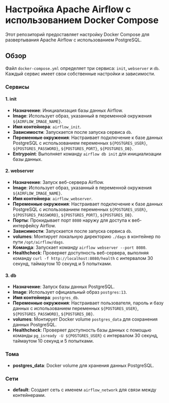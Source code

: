 # Настройка Apache Airflow с использованием Docker Compose

Этот репозиторий предоставляет настройку Docker Compose для развертывания Apache Airflow с использованием PostgreSQL.

## Обзор

Файл `docker-compose.yml` определяет три сервиса: `init`, `webserver` и `db`. Каждый сервис имеет свои собственные настройки и зависимости.

### Сервисы

#### 1. init
- **Назначение**: Инициализация базы данных Airflow.
- **Image**: Использует образ, указанный в переменной окружения `${AIRFLOW_IMAGE_NAME}`.
- **Имя контейнера**: `airflow_init`.
- **Зависимости**: Запускается после запуска сервиса `db`.
- **Переменные окружения**: Настраивает подключение к базе данных PostgreSQL с использованием переменных `${POSTGRES_USER}`, `${POSTGRES_PASSWORD}`, `${POSTGRES_PORT}`, `${POSTGRES_DB}`.
- **Entrypoint**: Выполняет команду `airflow db init` для инициализации базы данных.

#### 2. webserver
- **Назначение**: Запуск веб-сервера Airflow.
- **Image**: Использует образ, указанный в переменной окружения `${AIRFLOW_IMAGE_NAME}`.
- **Имя контейнера**: `airflow_webserver`.
- **Переменные окружения**: Настраивает подключение к базе данных PostgreSQL с использованием переменных `${POSTGRES_USER}`, `${POSTGRES_PASSWORD}`, `${POSTGRES_PORT}`, `${POSTGRES_DB}`.
- **Порты**: Прокидывает порт `8080` наружу для доступа к веб-интерфейсу Airflow.
- **Зависимости**: Запускается после запуска сервиса `db`.
- **volumes**: Монтирует локальную директорию `./dags` в контейнер по пути `/opt/airflow/dags`.
- **Команда**: Запускает команду `airflow webserver --port 8080`.
- **Healthcheck**: Проверяет доступность веб-сервера, выполняя команду `curl -f http://localhost:8080/health` с интервалом 30 секунд, таймаутом 10 секунд и 5 попытками.

#### 3. db
- **Назначение**: Запуск базы данных PostgreSQL.
- **Image**: Использует официальный образ `postgres:13`.
- **Имя контейнера**: `postgres_db`.
- **Переменные окружения**: Настраивает пользователя, пароль и базу данных с использованием переменных `${POSTGRES_USER}`, `${POSTGRES_PASSWORD}`, `${POSTGRES_DB}`.
- **volumes**: Монтирует Docker volume `postgres_data` для сохранения данных PostgreSQL.
- **Healthcheck**: Проверяет доступность базы данных с помощью команды `pg_isready -U ${POSTGRES_USER}` с интервалом 30 секунд, таймаутом 10 секунд и 5 попытками.

### Тома
- **postgres_data**: Docker volume для хранения данных PostgreSQL.

### Сети
- **default**: Создает сеть с именем `airflow_network` для связи между контейнерами.



